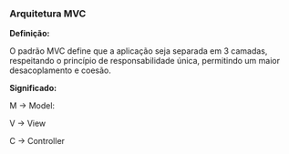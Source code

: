 ### Arquitetura MVC

**Definição:**

O padrão MVC define que a aplicação seja separada em 3 camadas, respeitando o princípio de
responsabilidade única, permitindo um maior desacoplamento e coesão.

**Significado:**

M -> Model:

V -> View

C -> Controller
